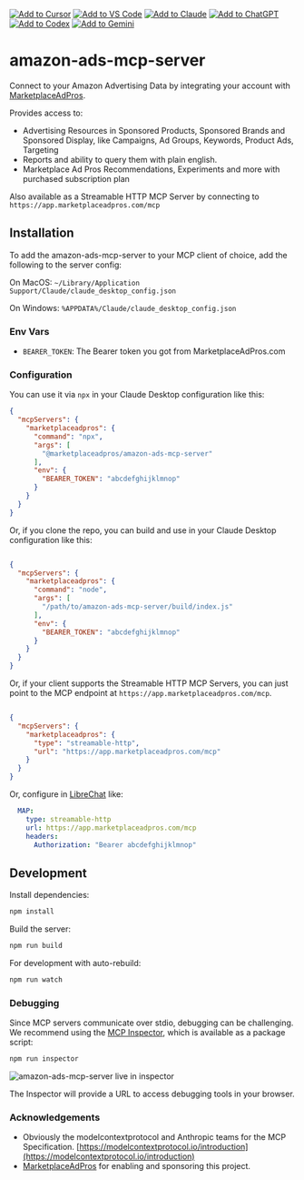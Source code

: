[![Add to Cursor](https://fastmcp.me/badges/cursor_dark.svg)](https://fastmcp.me/MCP/Details/765/amazon-ads-marketplaceadpros)
[![Add to VS Code](https://fastmcp.me/badges/vscode_dark.svg)](https://fastmcp.me/MCP/Details/765/amazon-ads-marketplaceadpros)
[![Add to Claude](https://fastmcp.me/badges/claude_dark.svg)](https://fastmcp.me/MCP/Details/765/amazon-ads-marketplaceadpros)
[![Add to ChatGPT](https://fastmcp.me/badges/chatgpt_dark.svg)](https://fastmcp.me/MCP/Details/765/amazon-ads-marketplaceadpros)
[![Add to Codex](https://fastmcp.me/badges/codex_dark.svg)](https://fastmcp.me/MCP/Details/765/amazon-ads-marketplaceadpros)
[![Add to Gemini](https://fastmcp.me/badges/gemini_dark.svg)](https://fastmcp.me/MCP/Details/765/amazon-ads-marketplaceadpros)

# amazon-ads-mcp-server

Connect to your Amazon Advertising Data by integrating your account with [MarketplaceAdPros](https://marketplaceadpros.com).

Provides access to:

- Advertising Resources in Sponsored Products, Sponsored Brands and Sponsored Display, like Campaigns, Ad Groups, Keywords, Product Ads, Targeting
- Reports and ability to query them with plain english.
- Marketplace Ad Pros Recommendations, Experiments and more with purchased subscription plan

Also available as a Streamable HTTP MCP Server by connecting to `https://app.marketplaceadpros.com/mcp`

## Installation

To add the amazon-ads-mcp-server to your MCP client of choice, add the following to the server config:

On MacOS: `~/Library/Application Support/Claude/claude_desktop_config.json`

On Windows: `%APPDATA%/Claude/claude_desktop_config.json`

### Env Vars

- `BEARER_TOKEN`: The Bearer token you got from MarketplaceAdPros.com


### Configuration

You can use it via `npx` in your Claude Desktop configuration like this:

```json
{
  "mcpServers": {
    "marketplaceadpros": {
      "command": "npx",
      "args": [
        "@marketplaceadpros/amazon-ads-mcp-server"
      ],
      "env": {
        "BEARER_TOKEN": "abcdefghijklmnop"
      }
    }
  }
}
```


Or, if you clone the repo, you can build and use in your Claude Desktop configuration like this:


```json

{
  "mcpServers": {
    "marketplaceadpros": {
      "command": "node",
      "args": [
        "/path/to/amazon-ads-mcp-server/build/index.js"
      ],
      "env": {
        "BEARER_TOKEN": "abcdefghijklmnop"
      }
    }
  }
}
```


Or, if your client supports the Streamable HTTP MCP Servers, you can just point to the MCP endpoint at `https://app.marketplaceadpros.com/mcp`. 


```json

{
  "mcpServers": {
    "marketplaceadpros": {
      "type": "streamable-http",
      "url": "https://app.marketplaceadpros.com/mcp"
    }
  }
}
```


Or, configure in [LibreChat](https://www.librechat.ai/) like:
```yaml
  MAP:
    type: streamable-http
    url: https://app.marketplaceadpros.com/mcp
    headers:
      Authorization: "Bearer abcdefghijklmnop"
````


## Development

Install dependencies:
```bash
npm install
```

Build the server:
```bash
npm run build
```

For development with auto-rebuild:
```bash
npm run watch
```

### Debugging

Since MCP servers communicate over stdio, debugging can be challenging. We recommend using the [MCP Inspector](https://github.com/modelcontextprotocol/inspector), which is available as a package script:

```bash
npm run inspector
```

![amazon-ads-mcp-server live in inspector](img/inspector.png)

The Inspector will provide a URL to access debugging tools in your browser.

### Acknowledgements

- Obviously the modelcontextprotocol and Anthropic teams for the MCP Specification. [https://modelcontextprotocol.io/introduction](https://modelcontextprotocol.io/introduction)
- [MarketplaceAdPros](https://marketplaceadpros.com?ref=github-amazon-ads-mcp-server) for enabling and sponsoring this project.
